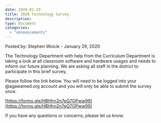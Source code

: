 ```yaml
---
date: 2020-01-29
title: 2020 Technology Survey
description:
type: Document
categories:
  - "announcements"
---
```

Posted by: Stephen Woicik - January 29, 2020

The Technology Department with help from the Curriculum Department is taking a look at all classroom software and hardware usages and needs to inform our future planning. We are asking all staff in the district to participate in this brief survey. 

Please follow the link below. You will need to be logged into your @agawamed.org account and you will only be able to submit the survey once. 

[https://forms.gle/HBHhn2n7eQ7GPww99](https://forms.gle/HBHhn2n7eQ7GPww99)

If you have any questions or concerns, please let us know. 

